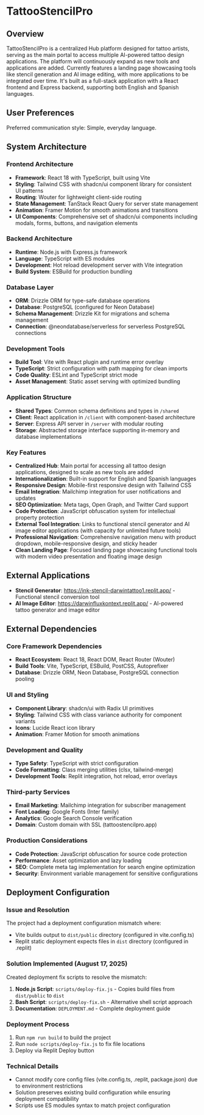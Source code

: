 # TattooStencilPro

## Overview

TattooStencilPro is a centralized Hub platform designed for tattoo artists, serving as the main portal to access multiple AI-powered tattoo design applications. The platform will continuously expand as new tools and applications are added. Currently features a landing page showcasing tools like stencil generation and AI image editing, with more applications to be integrated over time. It's built as a full-stack application with a React frontend and Express backend, supporting both English and Spanish languages.

## User Preferences

Preferred communication style: Simple, everyday language.

## System Architecture

### Frontend Architecture
- **Framework**: React 18 with TypeScript, built using Vite
- **Styling**: Tailwind CSS with shadcn/ui component library for consistent UI patterns
- **Routing**: Wouter for lightweight client-side routing
- **State Management**: TanStack React Query for server state management
- **Animation**: Framer Motion for smooth animations and transitions
- **UI Components**: Comprehensive set of shadcn/ui components including modals, forms, buttons, and navigation elements

### Backend Architecture
- **Runtime**: Node.js with Express.js framework
- **Language**: TypeScript with ES modules
- **Development**: Hot reload development server with Vite integration
- **Build System**: ESBuild for production bundling

### Database Layer
- **ORM**: Drizzle ORM for type-safe database operations
- **Database**: PostgreSQL (configured for Neon Database)
- **Schema Management**: Drizzle Kit for migrations and schema management
- **Connection**: @neondatabase/serverless for serverless PostgreSQL connections

### Development Tools
- **Build Tool**: Vite with React plugin and runtime error overlay
- **TypeScript**: Strict configuration with path mapping for clean imports
- **Code Quality**: ESLint and TypeScript strict mode
- **Asset Management**: Static asset serving with optimized bundling

### Application Structure
- **Shared Types**: Common schema definitions and types in `/shared`
- **Client**: React application in `/client` with component-based architecture
- **Server**: Express API server in `/server` with modular routing
- **Storage**: Abstracted storage interface supporting in-memory and database implementations

### Key Features
- **Centralized Hub**: Main portal for accessing all tattoo design applications, designed to scale as new tools are added
- **Internationalization**: Built-in support for English and Spanish languages
- **Responsive Design**: Mobile-first responsive design with Tailwind CSS
- **Email Integration**: Mailchimp integration for user notifications and updates
- **SEO Optimization**: Meta tags, Open Graph, and Twitter Card support
- **Code Protection**: JavaScript obfuscation system for intellectual property protection
- **External Tool Integration**: Links to functional stencil generator and AI image editor applications (with capacity for unlimited future tools)
- **Professional Navigation**: Comprehensive navigation menu with product dropdown, mobile-responsive design, and sticky header
- **Clean Landing Page**: Focused landing page showcasing functional tools with modern video presentation and floating image design

## External Applications
- **Stencil Generator**: https://ink-stencil-darwintattoo1.replit.app/ - Functional stencil conversion tool
- **AI Image Editor**: https://darwinfluxkontext.replit.app/ - AI-powered tattoo generator and image editor

## External Dependencies

### Core Framework Dependencies
- **React Ecosystem**: React 18, React DOM, React Router (Wouter)
- **Build Tools**: Vite, TypeScript, ESBuild, PostCSS, Autoprefixer
- **Database**: Drizzle ORM, Neon Database, PostgreSQL connection pooling

### UI and Styling
- **Component Library**: shadcn/ui with Radix UI primitives
- **Styling**: Tailwind CSS with class variance authority for component variants
- **Icons**: Lucide React icon library
- **Animation**: Framer Motion for smooth animations

### Development and Quality
- **Type Safety**: TypeScript with strict configuration
- **Code Formatting**: Class merging utilities (clsx, tailwind-merge)
- **Development Tools**: Replit integration, hot reload, error overlays

### Third-party Services
- **Email Marketing**: Mailchimp integration for subscriber management
- **Font Loading**: Google Fonts (Inter family)
- **Analytics**: Google Search Console verification
- **Domain**: Custom domain with SSL (tattoostencilpro.app)

### Production Considerations
- **Code Protection**: JavaScript obfuscation for source code protection
- **Performance**: Asset optimization and lazy loading
- **SEO**: Complete meta tag implementation for search engine optimization
- **Security**: Environment variable management for sensitive configurations

## Deployment Configuration

### Issue and Resolution
The project had a deployment configuration mismatch where:
- Vite builds output to `dist/public` directory (configured in vite.config.ts)
- Replit static deployment expects files in `dist` directory (configured in .replit)

### Solution Implemented (August 17, 2025)
Created deployment fix scripts to resolve the mismatch:

1. **Node.js Script**: `scripts/deploy-fix.js` - Copies build files from `dist/public` to `dist`
2. **Bash Script**: `scripts/deploy-fix.sh` - Alternative shell script approach
3. **Documentation**: `DEPLOYMENT.md` - Complete deployment guide

### Deployment Process
1. Run `npm run build` to build the project
2. Run `node scripts/deploy-fix.js` to fix file locations
3. Deploy via Replit Deploy button

### Technical Details
- Cannot modify core config files (vite.config.ts, .replit, package.json) due to environment restrictions
- Solution preserves existing build configuration while ensuring deployment compatibility
- Scripts use ES modules syntax to match project configuration